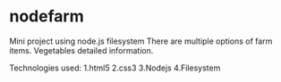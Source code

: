 # nodefarm
Mini project using node.js filesystem
There are multiple options of farm items.
Vegetables detailed information.

Technologies used:
1.html5
2.css3
3.Nodejs
4.Filesystem

